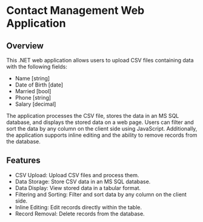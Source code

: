 # Contact Management Web Application
## Overview

This .NET web application allows users to upload CSV files containing data with the following fields:

- Name [string]
- Date of Birth [date]
- Married [bool]
- Phone [string]
- Salary [decimal]

The application processes the CSV file, stores the data in an MS SQL database, and displays the stored data on a web page. Users can filter and sort the data by any column on the client side using JavaScript. Additionally, the application supports inline editing and the ability to remove records from the database.

## Features
- CSV Upload: Upload CSV files and process them.
- Data Storage: Store CSV data in an MS SQL database.
- Data Display: View stored data in a tabular format.
- Filtering and Sorting: Filter and sort data by any column on the client side.
- Inline Editing: Edit records directly within the table.
- Record Removal: Delete records from the database.
